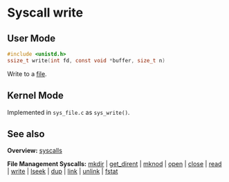 # Syscall write

## User Mode

```C
#include <unistd.h>
ssize_t write(int fd, const void *buffer, size_t n)
```

Write to a [file](../file_system/file.md).

## Kernel Mode

Implemented in `sys_file.c` as `sys_write()`. 

## See also

**Overview:** [syscalls](syscalls.md)

**File Management Syscalls:** [mkdir](mkdir.md) | [get_dirent](get_dirent.md) | [mknod](mknod.md) | [open](open.md) | [close](close.md) | [read](read.md) | [write](write.md) | [lseek](lseek.md) | [dup](dup.md) | [link](link.md) | [unlink](unlink.md) | [fstat](fstat.md)
